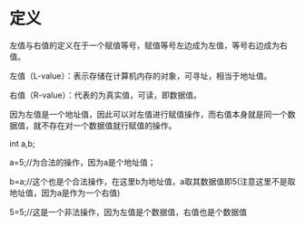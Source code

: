 # 定义

左值与右值的定义在于一个赋值等号，赋值等号左边成为左值，等号右边成为右值。

左值（L-value）：表示存储在计算机内存的对象，可寻址，相当于地址值。

右值（R-value）：代表的为真实值，可读，即数据值。

因为左值是一个地址值，因此可以对左值进行赋值操作，而右值本身就是同一个数据值，就不存在对一个数据值就行赋值的操作。

int a,b;  

a=5;//为合法的操作，因为a是个地址值；  

b=a;//这个也是个合法操作，在这里b为地址值，a取其数据值即5\(注意这里不是取地址值，因为a是作为一个右值\)  

5=5;//这是一个非法操作，因为左值是个数据值，右值也是个数据值  



